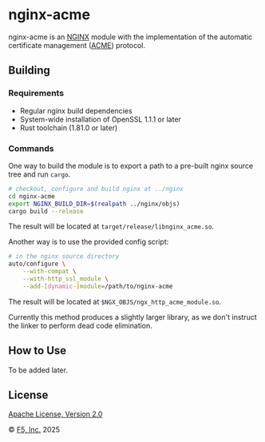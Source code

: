 # nginx-acme

nginx-acme is an [NGINX] module with the implementation of the automatic
certificate management ([ACME]) protocol.

[NGINX]: https://nginx.org/
[ACME]: https://www.rfc-editor.org/rfc/rfc8555.html

## Building

### Requirements

* Regular nginx build dependencies
* System-wide installation of OpenSSL 1.1.1 or later 
* Rust toolchain (1.81.0 or later)

### Commands

One way to build the module is to export a path to a pre-built nginx source
tree and run `cargo`.

```sh
# checkout, configure and build nginx at ../nginx
cd nginx-acme
export NGINX_BUILD_DIR=$(realpath ../nginx/objs)
cargo build --release
```
The result will be located at `target/release/libnginx_acme.so`.

Another way is to use the provided config script:
```sh
# in the nginx source directory
auto/configure \
    --with-compat \
    --with-http_ssl_module \
    --add-[dynamic-]module=/path/to/nginx-acme
```
The result will be located at `$NGX_OBJS/ngx_http_acme_module.so`.

Currently this method produces a slightly larger library, as we don't instruct
the linker to perform dead code elimination.

## How to Use

To be added later.

## License

[Apache License, Version 2.0](/LICENSE)

&copy; [F5, Inc.](https://www.f5.com/) 2025
